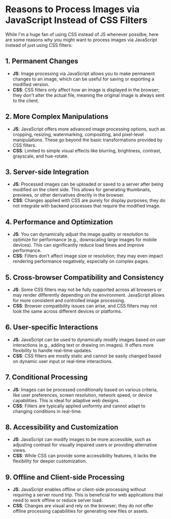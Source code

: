 
# Reasons to Process Images via JavaScript Instead of CSS Filters

While I'm a huge fan of using CSS instead of JS whenever possilbe, here are some reasons why you might want to process images via JavaScript instead of just using CSS filters:

## 1. Permanent Changes
- **JS**: Image processing via JavaScript allows you to make permanent changes to an image, which can be useful for saving or exporting a modified version.
- **CSS**: CSS filters only affect how an image is displayed in the browser; they don't alter the actual file, meaning the original image is always sent to the client.

## 2. More Complex Manipulations
- **JS**: JavaScript offers more advanced image processing options, such as cropping, resizing, watermarking, compositing, and pixel-level manipulations. These go beyond the basic transformations provided by CSS filters.
- **CSS**: Limited to simple visual effects like blurring, brightness, contrast, grayscale, and hue-rotate.

## 3. Server-side Integration
- **JS**: Processed images can be uploaded or saved to a server after being modified on the client side. This allows for generating thumbnails, previews, or other derivatives directly in the browser.
- **CSS**: Changes applied with CSS are purely for display purposes; they do not integrate with backend processes that require the modified image.

## 4. Performance and Optimization
- **JS**: You can dynamically adjust the image quality or resolution to optimize for performance (e.g., downscaling large images for mobile devices). This can significantly reduce load times and improve performance.
- **CSS**: Filters don't affect image size or resolution; they may even impact rendering performance negatively, especially on complex pages.

## 5. Cross-browser Compatibility and Consistency
- **JS**: Some CSS filters may not be fully supported across all browsers or may render differently depending on the environment. JavaScript allows for more consistent and controlled image processing.
- **CSS**: Browser compatibility issues can arise, and CSS filters may not look the same across different devices or platforms.

## 6. User-specific Interactions
- **JS**: JavaScript can be used to dynamically modify images based on user interactions (e.g., adding text or drawing on images). It offers more flexibility to handle real-time updates.
- **CSS**: CSS filters are mostly static and cannot be easily changed based on dynamic user input or real-time interactions.

## 7. Conditional Processing
- **JS**: Images can be processed conditionally based on various criteria, like user preferences, screen resolution, network speed, or device capabilities. This is ideal for adaptive web designs.
- **CSS**: Filters are typically applied uniformly and cannot adapt to changing conditions in real-time.

## 8. Accessibility and Customization
- **JS**: JavaScript can modify images to be more accessible, such as adjusting contrast for visually impaired users or providing alternative views.
- **CSS**: While CSS can provide some accessibility features, it lacks the flexibility for deeper customization.

## 9. Offline and Client-side Processing
- **JS**: JavaScript enables offline or client-side processing without requiring a server round trip. This is beneficial for web applications that need to work offline or reduce server load.
- **CSS**: Changes are visual and rely on the browser; they do not offer offline processing capabilities for generating new files or assets.
